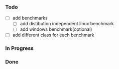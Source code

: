 ### Todo

-[ ] add benchmarks  
  -[ ] add distibution independent linux benchmark   
  -[ ] add windows benchmark(optional)  
-[ ] add different class for each benchmark

### In Progress

### Done 

